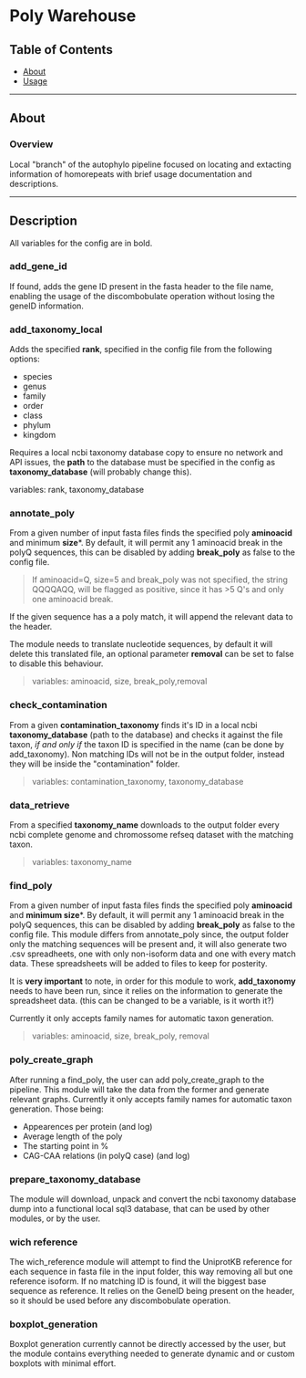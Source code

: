 # Poly Warehouse
## Table of Contents

- [About](#about)
- [Usage](#description)

---

## About

### Overview
Local "branch" of the autophylo pipeline focused on locating and extacting information of homorepeats with brief usage documentation and descriptions.


---

## Description
All variables for the config are in bold.

### add_gene_id
If found, adds the gene ID present in the fasta header to the file name, enabling the usage of the discombobulate operation without losing the geneID information.

### add_taxonomy_local
Adds the specified **rank**, specified in the config file from the following options:
- species
- genus
- family
- order
- class
- phylum
- kingdom

Requires a local ncbi taxonomy database copy to ensure no network and API issues, the **path** to the database must be specified in the config as **taxonomy_database** (will probably change this).

variables: rank, taxonomy_database

### annotate_poly
From a given number of input fasta files finds the specified poly **aminoacid** and minimum **size***. By default, it will permit any 1 aminoacid break in the polyQ sequences, this can be disabled by adding **break_poly** as false to the config file.

> If aminoacid=Q, size=5 and break_poly was not specified, the string QQQQAQQ, will be flagged as positive, since it has >5 Q's and only one aminoacid break.

If the given sequence has a a poly match, it will append the relevant data to the header.

The module needs to translate nucleotide sequences, by default it will delete this translated file, an optional parameter **removal** can be set to false to disable this behaviour. 

>variables: aminoacid, size, break_poly,removal

### check_contamination
From a given **contamination_taxonomy** finds it's ID in a local ncbi **taxonomy_database** (path to the database) and checks it against the file taxon, _*if and only if*_ the taxon ID is specified in the name (can be done by add_taxonomy).
Non matching IDs will not be in the output folder, instead they will be inside the "contamination" folder.

>variables: contamination_taxonomy, taxonomy_database

### data_retrieve
From a specified **taxonomy_name** downloads to the output folder every ncbi complete genome and chromossome refseq dataset with the matching taxon.

>variables: taxonomy_name

### find_poly
From a given number of input fasta files finds the specified poly **aminoacid** and **minimum size***. By default, it will permit any 1 aminoacid break in the polyQ sequences, this can be disabled by adding **break_poly** as false to the config file.
This module differs from annotate_poly since, the output folder only the matching sequences will be present and, it will also generate two .csv spreadheets, one with only non-isoform data and one with every match data. These spreadsheets will be added to files to keep for posterity.

It is **very important** to note, in order for this module to work, **add_taxonomy** needs to have been run, since it relies on the information to generate the spreadsheet data. (this can be changed to be a variable, is it worth it?)

Currently it only accepts family names for automatic taxon generation.

>variables: aminoacid, size, break_poly, removal

### poly_create_graph
After running a find_poly, the user can add poly_create_graph to the pipeline. This module will take the data from the former and generate relevant graphs.
Currently it only accepts family names for automatic taxon generation.
Those being:

- Appearences per protein (and log)
- Average length of the poly
- The starting point in % 
- CAG-CAA relations (in polyQ case) (and log)

### prepare_taxonomy_database
The module will download, unpack and convert the ncbi taxonomy database dump into a functional local sql3 database, that can be used by other modules, or by the user.

### wich reference
The wich_reference module will attempt to find the UniprotKB reference for each sequence in fasta file in the input folder, this way removing all but one reference isoform. If no matching ID is found, it will the biggest base sequence as reference.
It relies on the GeneID being present on the header, so it should be used before any discombobulate operation.

### boxplot_generation
Boxplot generation currently cannot be directly accessed by the user, but the module contains everything needed to generate dynamic and or custom boxplots with minimal effort.